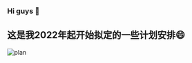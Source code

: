 ### Hi guys 👋

<!--
**FakeItUtillMakeIt/FakeItUtillMakeIt** is a ✨ _special_ ✨ repository because its `README.md` (this file) appears on your GitHub profile.

Here are some ideas to get you started:

- 🔭 I’m currently working on ...
- 🌱 I’m currently learning ...
- 👯 I’m looking to collaborate on ...
- 🤔 I’m looking for help with ...
- 💬 Ask me about ...
- 📫 How to reach me: ...
- 😄 Pronouns: ...
- ⚡ Fun fact: ...
-->

## 这是我2022年起开始拟定的一些计划安排😄
![plan](https://user-images.githubusercontent.com/30925114/151509303-727833a7-957a-424c-b03a-05a18275634b.png)
